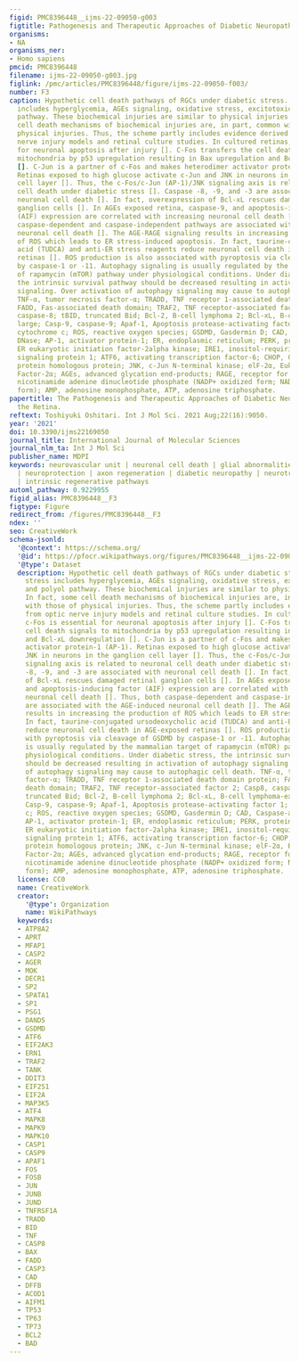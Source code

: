 ```yaml
---
figid: PMC8396448__ijms-22-09050-g003
figtitle: Pathogenesis and Therapeutic Approaches of Diabetic Neuropathy in the Retina
organisms:
- NA
organisms_ner:
- Homo sapiens
pmcid: PMC8396448
filename: ijms-22-09050-g003.jpg
figlink: /pmc/articles/PMC8396448/figure/ijms-22-09050-f003/
number: F3
caption: Hypothetic cell death pathways of RGCs under diabetic stress. Diabetic stress
  includes hyperglycemia, AGEs signaling, oxidative stress, excitotoxicity, and polyol
  pathway. These biochemical injuries are similar to physical injuries. In fact, some
  cell death mechanisms of biochemical injuries are, in part, common with those of
  physical injuries. Thus, the scheme partly includes evidence derived from optic
  nerve injury models and retinal culture studies. In cultured retinas, c-Fos is essential
  for neuronal apoptosis after injury []. C-Fos transfers the cell death signals to
  mitochondria by p53 upregulation resulting in Bax upregulation and Bcl-xL downregulation
  []. C-Jun is a partner of c-Fos and makes heterodimer activator protein-1 (AP-1).
  Retinas exposed to high glucose activate c-Jun and JNK in neurons in the ganglion
  cell layer []. Thus, the c-Fos/c-Jun (AP-1)/JNK signaling axis is related to neuronal
  cell death under diabetic stress []. Caspase -8, -9, and -3 are associated with
  neuronal cell death []. In fact, overexpression of Bcl-xL rescues damaged retinal
  ganglion cells []. In AGEs exposed retina, caspase-9, and apoptosis-inducing factor
  (AIF) expression are correlated with increasing neuronal cell death []. Thus, both
  caspase-dependent and caspase-independent pathways are associated with the AGE-induced
  neuronal cell death []. The AGE-RAGE signaling results in increasing the production
  of ROS which leads to ER stress-induced apoptosis. In fact, taurine-conjugated ursodeoxycholic
  acid (TUDCA) and anti-ER stress reagents reduce neuronal cell death in AGE-exposed
  retinas []. ROS production is also associated with pyroptosis via cleavage of GSDMD
  by caspase-1 or -11. Autophagy signaling is usually regulated by the mammalian target
  of rapamycin (mTOR) pathway under physiological conditions. Under diabetic stress,
  the intrinsic survival pathway should be decreased resulting in activation of autophagy
  signaling. Over activation of autophagy signaling may cause to autophagic cell death.
  TNF-α, tumor necrosis factor-α; TRADD, TNF receptor 1-associated death domain protein;
  FADD, Fas-associated death domain; TRAF2, TNF receptor-associated factor 2; Casp8,
  caspase-8; tBID, truncated Bid; Bcl-2, B-cell lymphoma 2; Bcl-xL, B-cell lymphoma-extra
  large; Casp-9, caspase-9; Apaf-1, Apoptosis protease-activating factor 1; cyto c,
  cytochrome c; ROS, reactive oxygen species; GSDMD, Gasdermin D; CAD, Caspase-activated
  DNase; AP-1, activator protein-1; ER, endoplasmic reticulum; PERK, protein kinase-like
  ER eukaryotic initiation factor-2alpha kinase; IRE1, inositol-requiring ER-to-nucleus
  signaling protein 1; ATF6, activating transcription factor-6; CHOP, CCAAT/enhancer-binding
  protein homologous protein; JNK, c-Jun N-terminal kinase; elF-2α, Eukaryotic Initiation
  Factor-2α; AGEs, advanced glycation end-products; RAGE, receptor for AGEs; NADP,
  nicotinamide adenine dinucleotide phosphate (NADP+ oxidized form; NADPH reduced
  form); AMP, adenosine monophosphate, ATP, adenosine triphosphate.
papertitle: The Pathogenesis and Therapeutic Approaches of Diabetic Neuropathy in
  the Retina.
reftext: Toshiyuki Oshitari. Int J Mol Sci. 2021 Aug;22(16):9050.
year: '2021'
doi: 10.3390/ijms22169050
journal_title: International Journal of Molecular Sciences
journal_nlm_ta: Int J Mol Sci
publisher_name: MDPI
keywords: neurovascular unit | neuronal cell death | glial abnormalities | axon degeneration
  | neuroprotection | axon regeneration | diabetic neuropathy | neurotrophic factors
  | intrinsic regenerative pathways
automl_pathway: 0.9229955
figid_alias: PMC8396448__F3
figtype: Figure
redirect_from: /figures/PMC8396448__F3
ndex: ''
seo: CreativeWork
schema-jsonld:
  '@context': https://schema.org/
  '@id': https://pfocr.wikipathways.org/figures/PMC8396448__ijms-22-09050-g003.html
  '@type': Dataset
  description: Hypothetic cell death pathways of RGCs under diabetic stress. Diabetic
    stress includes hyperglycemia, AGEs signaling, oxidative stress, excitotoxicity,
    and polyol pathway. These biochemical injuries are similar to physical injuries.
    In fact, some cell death mechanisms of biochemical injuries are, in part, common
    with those of physical injuries. Thus, the scheme partly includes evidence derived
    from optic nerve injury models and retinal culture studies. In cultured retinas,
    c-Fos is essential for neuronal apoptosis after injury []. C-Fos transfers the
    cell death signals to mitochondria by p53 upregulation resulting in Bax upregulation
    and Bcl-xL downregulation []. C-Jun is a partner of c-Fos and makes heterodimer
    activator protein-1 (AP-1). Retinas exposed to high glucose activate c-Jun and
    JNK in neurons in the ganglion cell layer []. Thus, the c-Fos/c-Jun (AP-1)/JNK
    signaling axis is related to neuronal cell death under diabetic stress []. Caspase
    -8, -9, and -3 are associated with neuronal cell death []. In fact, overexpression
    of Bcl-xL rescues damaged retinal ganglion cells []. In AGEs exposed retina, caspase-9,
    and apoptosis-inducing factor (AIF) expression are correlated with increasing
    neuronal cell death []. Thus, both caspase-dependent and caspase-independent pathways
    are associated with the AGE-induced neuronal cell death []. The AGE-RAGE signaling
    results in increasing the production of ROS which leads to ER stress-induced apoptosis.
    In fact, taurine-conjugated ursodeoxycholic acid (TUDCA) and anti-ER stress reagents
    reduce neuronal cell death in AGE-exposed retinas []. ROS production is also associated
    with pyroptosis via cleavage of GSDMD by caspase-1 or -11. Autophagy signaling
    is usually regulated by the mammalian target of rapamycin (mTOR) pathway under
    physiological conditions. Under diabetic stress, the intrinsic survival pathway
    should be decreased resulting in activation of autophagy signaling. Over activation
    of autophagy signaling may cause to autophagic cell death. TNF-α, tumor necrosis
    factor-α; TRADD, TNF receptor 1-associated death domain protein; FADD, Fas-associated
    death domain; TRAF2, TNF receptor-associated factor 2; Casp8, caspase-8; tBID,
    truncated Bid; Bcl-2, B-cell lymphoma 2; Bcl-xL, B-cell lymphoma-extra large;
    Casp-9, caspase-9; Apaf-1, Apoptosis protease-activating factor 1; cyto c, cytochrome
    c; ROS, reactive oxygen species; GSDMD, Gasdermin D; CAD, Caspase-activated DNase;
    AP-1, activator protein-1; ER, endoplasmic reticulum; PERK, protein kinase-like
    ER eukaryotic initiation factor-2alpha kinase; IRE1, inositol-requiring ER-to-nucleus
    signaling protein 1; ATF6, activating transcription factor-6; CHOP, CCAAT/enhancer-binding
    protein homologous protein; JNK, c-Jun N-terminal kinase; elF-2α, Eukaryotic Initiation
    Factor-2α; AGEs, advanced glycation end-products; RAGE, receptor for AGEs; NADP,
    nicotinamide adenine dinucleotide phosphate (NADP+ oxidized form; NADPH reduced
    form); AMP, adenosine monophosphate, ATP, adenosine triphosphate.
  license: CC0
  name: CreativeWork
  creator:
    '@type': Organization
    name: WikiPathways
  keywords:
  - ATP8A2
  - APRT
  - MFAP1
  - CASP2
  - AGER
  - MOK
  - DECR1
  - SP2
  - SPATA1
  - SP1
  - PSG1
  - DAND5
  - GSDMD
  - ATF6
  - EIF2AK3
  - ERN1
  - TRAF2
  - TANK
  - DDIT3
  - EIF2S1
  - EIF2A
  - MAP3K5
  - ATF4
  - MAPK8
  - MAPK9
  - MAPK10
  - CASP1
  - CASP9
  - APAF1
  - FOS
  - FOSB
  - JUN
  - JUNB
  - JUND
  - TNFRSF1A
  - TRADD
  - BID
  - TNF
  - CASP8
  - BAX
  - FADD
  - CASP3
  - CAD
  - DFFB
  - ACOD1
  - AIFM1
  - TP53
  - TP63
  - TP73
  - BCL2
  - BAD
---
```

